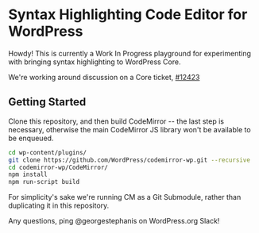 # Syntax Highlighting Code Editor for WordPress

Howdy!  This is currently a Work In Progress playground for experimenting with bringing syntax highlighting to WordPress Core.

We're working around discussion on a Core ticket, [#12423](https://core.trac.wordpress.org/ticket/12423)

## Getting Started

Clone this repository, and then build CodeMirror -- the last step is necessary, otherwise the main CodeMirror JS library won't be available to be enqueued.

```bash
cd wp-content/plugins/
git clone https://github.com/WordPress/codemirror-wp.git --recursive
cd codemirror-wp/CodeMirror/
npm install
npm run-script build
```

For simplicity's sake we're running CM as a Git Submodule, rather than duplicating it in this repository.

Any questions, ping @georgestephanis on WordPress.org Slack!

